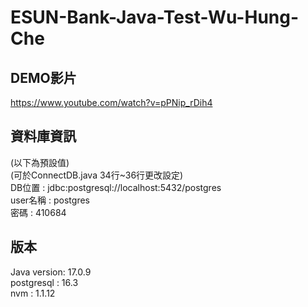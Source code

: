 # ESUN-Bank-Java-Test-Wu-Hung-Che

## DEMO影片
https://www.youtube.com/watch?v=pPNip_rDih4<br>

## 資料庫資訊
(以下為預設值)<br>
(可於ConnectDB.java 34行~36行更改設定)<br>
DB位置 : jdbc:postgresql://localhost:5432/postgres<br>
user名稱 : postgres<br>
密碼 : 410684<br>

## 版本
Java version: 17.0.9<br>
postgresql : 16.3<br>
nvm : 1.1.12<br>
